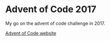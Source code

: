 # Advent of Code 2017
My go on the advent of code challenge in 2017.

[Advent of Code website](https://adventofcode.com/2017)
